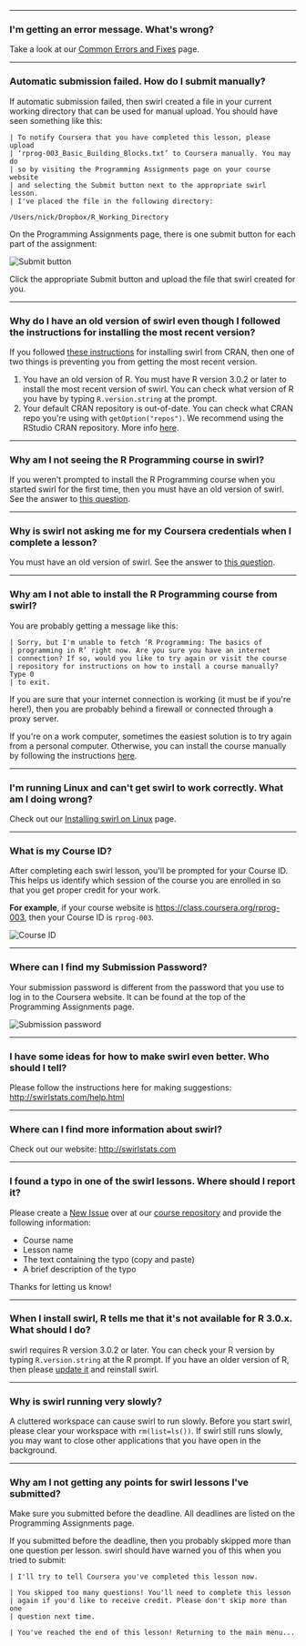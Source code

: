 ***

### I'm getting an error message. What's wrong?

Take a look at our [Common Errors and Fixes](https://github.com/swirldev/swirl/wiki/Common-Errors-and-Fixes) page.

***

### Automatic submission failed. How do I submit manually?

If automatic submission failed, then swirl created a file in your current working directory that can be used for manual upload. You should have seen something like this:

```
| To notify Coursera that you have completed this lesson, please upload
| ‘rprog-003_Basic_Building_Blocks.txt’ to Coursera manually. You may do
| so by visiting the Programming Assignments page on your course website
| and selecting the Submit button next to the appropriate swirl lesson.
| I've placed the file in the following directory:

/Users/nick/Dropbox/R_Working_Directory
```

On the Programming Assignments page, there is one submit button for each part of the assignment:

![Submit button](https://dl.dropboxusercontent.com/u/14555519/Screenshot%202014-04-07%2017.41.13.png)

Click the appropriate Submit button and upload the file that swirl created for you.

***

### Why do I have an old version of swirl even though I followed the instructions for installing the most recent version?

If you followed [these instructions](https://github.com/swirldev/swirl#installing-swirl-from-cran) for installing swirl from CRAN, then one of two things is preventing you from getting the most recent version.

1. You have an old version of R. You must have R version 3.0.2 or later to install the most recent version of swirl. You can check what version of R you have by typing `R.version.string` at the prompt.
2. Your default CRAN repository is out-of-date. You can check what CRAN repo you're using with `getOption("repos")`. We recommend using the RStudio CRAN repository. More info [here](http://blog.rstudio.org/2013/06/10/rstudio-cran-mirror/).

***

### Why am I not seeing the R Programming course in swirl?

If you weren't prompted to install the R Programming course when you started swirl for the first time, then you must have an old version of swirl. See the answer to [this question](https://github.com/swirldev/swirl/wiki/Coursera-FAQ#why-do-i-have-an-old-version-of-swirl-even-though-i-followed-the-instructions-for-installing-the-most-recent-version).

***

### Why is swirl not asking me for my Coursera credentials when I complete a lesson?

You must have an old version of swirl. See the answer to [this question](https://github.com/swirldev/swirl/wiki/Coursera-FAQ#why-do-i-have-an-old-version-of-swirl-even-though-i-followed-the-instructions-for-installing-the-most-recent-version).

***

### Why am I not able to install the R Programming course from swirl?

You are probably getting a message like this:

```
| Sorry, but I'm unable to fetch ‘R Programming: The basics of
| programming in R’ right now. Are you sure you have an internet
| connection? If so, would you like to try again or visit the course
| repository for instructions on how to install a course manually? Type 0
| to exit.
```

If you are sure that your internet connection is working (it must be if you're here!), then you are probably behind a firewall or connected through a proxy server. 

If you're on a work computer, sometimes the easiest solution is to try again from a personal computer. Otherwise, you can install the course manually by following the instructions [here](https://github.com/swirldev/swirl_courses#install-and-run-a-course-manually).

***

### I'm running Linux and can't get swirl to work correctly. What am I doing wrong?

Check out our [Installing swirl on Linux](https://github.com/swirldev/swirl/wiki/Installing-swirl-on-Linux) page.

***

### What is my Course ID?

After completing each swirl lesson, you'll be prompted for your Course ID. This helps us identify which session of the course you are enrolled in so that you get proper credit for your work.

**For example**, if your course website is https://class.coursera.org/rprog-003, then your Course ID is `rprog-003`.

![Course ID](https://dl.dropboxusercontent.com/u/14555519/Screenshot%202014-04-29%2013.48.28.png)

***

### Where can I find my Submission Password?

Your submission password is different from the password that you use to log in to the Coursera website. It can be found at the top of the Programming Assignments page.

![Submission password](https://dl.dropboxusercontent.com/u/14555519/Screenshot%202014-04-29%2013.51.13.png)

***

### I have some ideas for how to make swirl even better. Who should I tell?

Please follow the instructions here for making suggestions: http://swirlstats.com/help.html

***

### Where can I find more information about swirl?

Check out our website: http://swirlstats.com

***

### I found a typo in one of the swirl lessons. Where should I report it?

Please create a [New Issue](https://github.com/swirldev/swirl_courses/issues/new) over at our [course repository](https://github.com/swirldev/swirl_courses) and provide the following information:

- Course name
- Lesson name
- The text containing the typo (copy and paste)
- A brief description of the typo

Thanks for letting us know!

***

### When I install swirl, R tells me that it's not available for R 3.0.x. What should I do?

swirl requires R version 3.0.2 or later. You can check your R version by typing `R.version.string` at the R prompt. If you have an older version of R, then please [update it](http://cran.rstudio.com/) and reinstall swirl.

***

### Why is swirl running very slowly?

A cluttered workspace can cause swirl to run slowly. Before you start swirl, please clear your workspace with `rm(list=ls())`. If swirl still runs slowly, you may want to close other applications that you have open in the background.

***

### Why am I not getting any points for swirl lessons I've submitted?

Make sure you submitted before the deadline. All deadlines are listed on the Programming Assignments page. 

If you submitted before the deadline, then you probably skipped more than one question per lesson. swirl should have warned you of this when you tried to submit:

```
| I'll try to tell Coursera you've completed this lesson now.

| You skipped too many questions! You'll need to complete this lesson
| again if you'd like to receive credit. Please don't skip more than one
| question next time.

| You've reached the end of this lesson! Returning to the main menu...
```